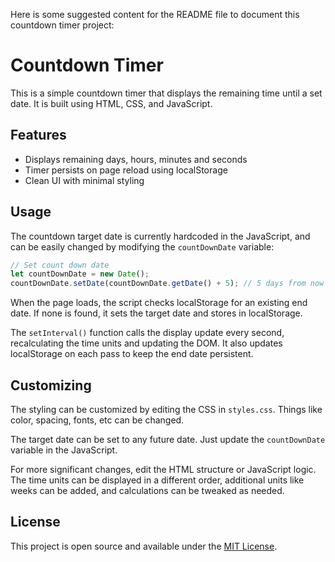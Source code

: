 Here is some suggested content for the README file to document this countdown timer project:

# Countdown Timer

This is a simple countdown timer that displays the remaining time until a set date. It is built using HTML, CSS, and JavaScript.

## Features

- Displays remaining days, hours, minutes and seconds 
- Timer persists on page reload using localStorage
- Clean UI with minimal styling

## Usage

The countdown target date is currently hardcoded in the JavaScript, and can be easily changed by modifying the `countDownDate` variable:

```js
// Set count down date
let countDownDate = new Date();
countDownDate.setDate(countDownDate.getDate() + 5); // 5 days from now
```

When the page loads, the script checks localStorage for an existing end date. If none is found, it sets the target date and stores in localStorage.

The `setInterval()` function calls the display update every second, recalculating the time units and updating the DOM. It also updates localStorage on each pass to keep the end date persistent.

## Customizing

The styling can be customized by editing the CSS in `styles.css`. Things like color, spacing, fonts, etc can be changed.

The target date can be set to any future date. Just update the `countDownDate` variable in the JavaScript.

For more significant changes, edit the HTML structure or JavaScript logic. The time units can be displayed in a different order, additional units like weeks can be added, and calculations can be tweaked as needed.

## License

This project is open source and available under the [MIT License](LICENSE).
